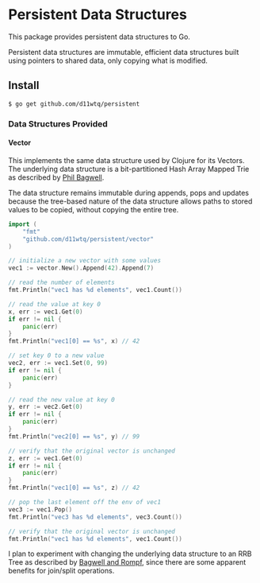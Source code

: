 # Persistent Data Structures

This package provides persistent data structures to Go.

Persistent data structures are immutable, efficient data structures built
using pointers to shared data, only copying what is modified.

## Install

    $ go get github.com/d11wtq/persistent

### Data Structures Provided

#### Vector

This implements the same data structure used by Clojure for its Vectors. The
underlying data structure is a bit-partitioned Hash Array Mapped Trie as
described by [Phil Bagwell][1].

The data structure remains immutable during appends, pops and updates because
the tree-based nature of the data structure allows paths to stored values to be
copied, without copying the entire tree.

``` go
import (
	"fmt"
	"github.com/d11wtq/persistent/vector"
)

// initialize a new vector with some values
vec1 := vector.New().Append(42).Append(7)

// read the number of elements
fmt.Println("vec1 has %d elements", vec1.Count())

// read the value at key 0
x, err := vec1.Get(0)
if err != nil {
	panic(err)
}
fmt.Println("vec1[0] == %s", x) // 42

// set key 0 to a new value
vec2, err := vec1.Set(0, 99)
if err != nil {
	panic(err)
}

// read the new value at key 0
y, err := vec2.Get(0)
if err != nil {
	panic(err)
}
fmt.Println("vec2[0] == %s", y) // 99

// verify that the original vector is unchanged
z, err := vec1.Get(0)
if err != nil {
	panic(err)
}
fmt.Println("vec1[0] == %s", z) // 42

// pop the last element off the env of vec1
vec3 := vec1.Pop()
fmt.Println("vec3 has %d elements", vec3.Count())

// verify that the original vector is unchanged
fmt.Println("vec1 has %d elements", vec1.Count())
```

I plan to experiment with changing the underlying data structure to an RRB Tree
as described by [Bagwell and Rompf][2], since there are some apparent benefits
for join/split operations.

  [1]: http://lampwww.epfl.ch/papers/idealhashtrees.pdf
  [2]: http://infoscience.epfl.ch/record/169879/files/RMTrees.pdf
